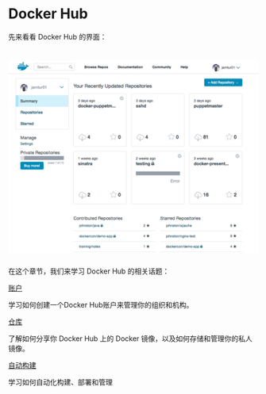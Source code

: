 Docker Hub
===
先来看看 Docker Hub 的界面：

![](../images/hub.png)
===
在这个章节，我们来学习 Docker Hub 的相关话题：

[账户](accounts.md)

学习如何创建一个Docker Hub账户来管理你的组织和机构。

[仓库](repos.md)

了解如何分享你 Docker Hub 上的 Docker 镜像，以及如何存储和管理你的私人镜像。

[自动构建](builds.md)

学习如何自动化构建、部署和管理
